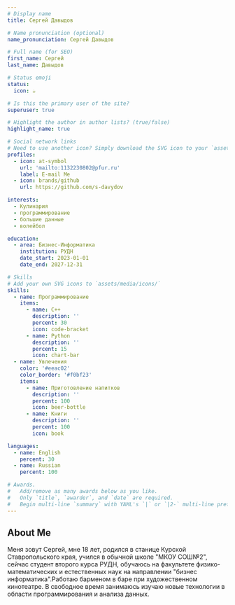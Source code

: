 ```yaml
---
# Display name
title: Сергей Давыдов

# Name pronunciation (optional)
name_pronunciation: Сергей Давыдов

# Full name (for SEO)
first_name: Сергей
last_name: Давыдов

# Status emoji
status:
  icon: ☕️

# Is this the primary user of the site?
superuser: true

# Highlight the author in author lists? (true/false)
highlight_name: true

# Social network links
# Need to use another icon? Simply download the SVG icon to your `assets/media/icons/` folder.
profiles:
  - icon: at-symbol
    url: 'mailto:1132230802@pfur.ru'
    label: E-mail Me
  - icon: brands/github
    url: https://github.com/s-davydov

interests:
  - Кулинария
  - программирование
  - большие данные
  - волейбол

education:
  - area: Бизнес-Информатика
    institution: РУДН
    date_start: 2023-01-01
    date_end: 2027-12-31

# Skills
# Add your own SVG icons to `assets/media/icons/`
skills:
  - name: Программирование
    items:
      - name: C++
        description: ''
        percent: 30
        icon: code-bracket
      - name: Python
        description: ''
        percent: 15
        icon: chart-bar
  - name: Увлечения
    color: '#eeac02'
    color_border: '#f0bf23'
    items:
      - name: Приготовление напитков
        description: ''
        percent: 100
        icon: beer-bottle
      - name: Книги
        description: ''
        percent: 100
        icon: book

languages:
  - name: English
    percent: 30
  - name: Russian
    percent: 100

# Awards.
#   Add/remove as many awards below as you like.
#   Only `title`, `awarder`, and `date` are required.
#   Begin multi-line `summary` with YAML's `|` or `|2-` multi-line prefix and indent 2 spaces below.
---
```


## About Me

Меня зовут Сергей, мне 18 лет, родился в станице Курской Ставропольского края, учился в обычной школе "МКОУ СОШ№2", сейчас студент второго курса РУДН, обучаюсь на факультете физико-математических и естественных наук на направлении "бизнес информатика".Работаю барменом в баре при художественном кинотеатре. В свободное время занимаюсь изучаю новые технологии в области программирования и анализа данных.
